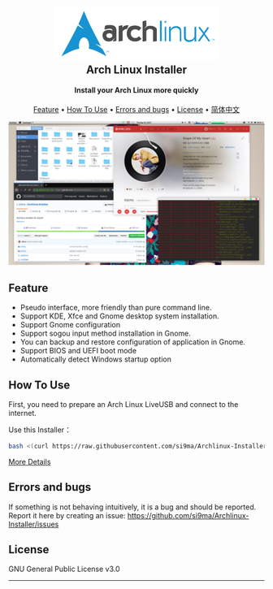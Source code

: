 <h2 align="center">
  <br>
  <img src="picture/logo.svg" alt="Markdownify" width="320">
  <br>
Arch Linux Installer
</h2>

<h4 align="center">Install your Arch Linux more quickly</h4>


<p align="center">
  <a href="#feature">Feature</a> •
  <a href="#how-to-use">How To Use</a> •
  <a href="#errors-and-bugs">Errors and bugs</a> •
  <a href="#license">License</a> •
  <a href="README_zh.md">简体中文</a>
</p>

![bg](picture/bg.png)

## Feature

- Pseudo interface, more friendly than pure command line.
- Support KDE, Xfce and Gnome desktop system installation.
- Support Gnome configuration
- Support sogou input method installation in Gnome.
- You can backup and restore configuration of application in Gnome.
- Support BIOS and UEFI boot mode
- Automatically detect Windows startup option

## How To Use

First, you need to prepare an Arch Linux LiveUSB and connect to the internet.

Use this Installer：

```bash
bash <(curl https://raw.githubusercontent.com/si9ma/Archlinux-Installer/master/install.sh)
```

[More Details](how-to-use.md)

## Errors and bugs

If something is not behaving intuitively, it is a bug and should be reported.
Report it here by creating an issue: https://github.com/si9ma/Archlinux-Installer/issues

## License

GNU General Public License v3.0

---